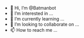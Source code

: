 - 👋 Hi, I’m @Batmanbot
- 👀 I’m interested in ...
- 🌱 I’m currently learning ...
- 💞️ I’m looking to collaborate on ...
- 📫 How to reach me ...

<!---
Batmanbot/Batmanbot is a ✨ special ✨ repository because its `README.md` (this file) appears on your GitHub profile.
You can click the Preview link to take a look at your changes.
--->
